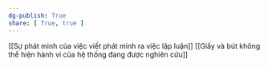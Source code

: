 ```yaml
---
dg-publish: True
share: [ True, true ]
---
```

[[Sự phát minh của việc viết phát minh ra việc lập luận]] 
[[Giấy và bút không thể hiện hành vi của hệ thống đang được nghiên cứu]]